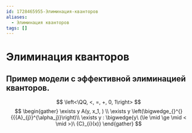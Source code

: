 ```yaml
---
id: 1728465955-Элиминация-кванторов
aliases:
  - Элиминация кванторов
tags: []
---
```


# Элиминация кванторов

## Пример модели с эффективной элиминацией кванторов.
$$
\left<\QQ, <, =, +, 0, 1\right>
$$
$$
\begin{gather}
\exists y A(y, x_1, ) \\
\exists y \left(\bigwedge_{}^{}{{{A}_{j}}^{\alpha_j}}\right)\\
\exists y : \bigwedge{y\ (\le \mid \ge \mid < \mid >)\ {C}_{i}(x)}
\end{gather}
$$
